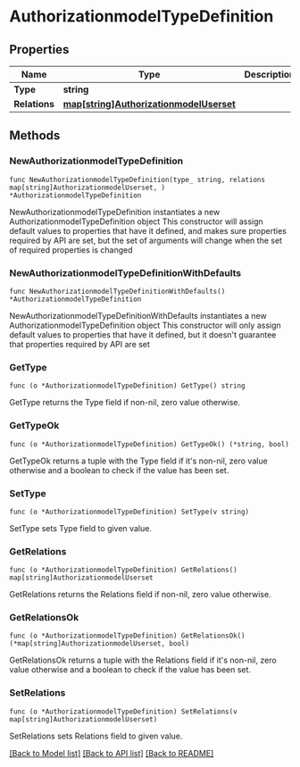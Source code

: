 # AuthorizationmodelTypeDefinition

## Properties

Name | Type | Description | Notes
------------ | ------------- | ------------- | -------------
**Type** | **string** |  | 
**Relations** | [**map[string]AuthorizationmodelUserset**](AuthorizationmodelUserset.md) |  | 

## Methods

### NewAuthorizationmodelTypeDefinition

`func NewAuthorizationmodelTypeDefinition(type_ string, relations map[string]AuthorizationmodelUserset, ) *AuthorizationmodelTypeDefinition`

NewAuthorizationmodelTypeDefinition instantiates a new AuthorizationmodelTypeDefinition object
This constructor will assign default values to properties that have it defined,
and makes sure properties required by API are set, but the set of arguments
will change when the set of required properties is changed

### NewAuthorizationmodelTypeDefinitionWithDefaults

`func NewAuthorizationmodelTypeDefinitionWithDefaults() *AuthorizationmodelTypeDefinition`

NewAuthorizationmodelTypeDefinitionWithDefaults instantiates a new AuthorizationmodelTypeDefinition object
This constructor will only assign default values to properties that have it defined,
but it doesn't guarantee that properties required by API are set

### GetType

`func (o *AuthorizationmodelTypeDefinition) GetType() string`

GetType returns the Type field if non-nil, zero value otherwise.

### GetTypeOk

`func (o *AuthorizationmodelTypeDefinition) GetTypeOk() (*string, bool)`

GetTypeOk returns a tuple with the Type field if it's non-nil, zero value otherwise
and a boolean to check if the value has been set.

### SetType

`func (o *AuthorizationmodelTypeDefinition) SetType(v string)`

SetType sets Type field to given value.


### GetRelations

`func (o *AuthorizationmodelTypeDefinition) GetRelations() map[string]AuthorizationmodelUserset`

GetRelations returns the Relations field if non-nil, zero value otherwise.

### GetRelationsOk

`func (o *AuthorizationmodelTypeDefinition) GetRelationsOk() (*map[string]AuthorizationmodelUserset, bool)`

GetRelationsOk returns a tuple with the Relations field if it's non-nil, zero value otherwise
and a boolean to check if the value has been set.

### SetRelations

`func (o *AuthorizationmodelTypeDefinition) SetRelations(v map[string]AuthorizationmodelUserset)`

SetRelations sets Relations field to given value.



[[Back to Model list]](../README.md#documentation-for-models) [[Back to API list]](../README.md#documentation-for-api-endpoints) [[Back to README]](../README.md)


